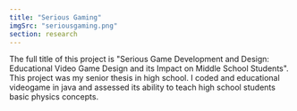 ```yaml
---
title: "Serious Gaming"
imgSrc: "seriousgaming.png"
section: research
---
```


The full title of this project is "Serious Game Development and Design: Educational Video Game Design and its Impact on Middle School Students". This project was my senior thesis in high school. I coded and educational videogame in java and assessed its ability to teach high school students basic physics concepts.
